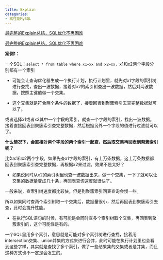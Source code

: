 ```yaml
---
title: Explain
categories: 
- 高性能MySQL
---
```


[最完整的Explain总结，SQL优化不再困难](https://blog.csdn.net/qq_35508033/article/details/121057021)

[最完整的Explain总结，SQL优化不再困难](https://mp.weixin.qq.com/s/twTghH8wTA_0uZghOdawkw)

**案例1：**

一个SQL：`select * from table where x1=xx and x2=xx`，x1和x2两个字段分别都有一个索引

* 可能会让查询优化器生成一个执行计划，执行计划里，就先对x1字段的索引树进行查找，查出一波数据，接着对x2的索引树查出一波数据，然后对两波数据，按照主键值做一个交集。

* 这个交集就是符合两个条件的数据了，接着回表到聚簇索引去查完整数据就可以了。

或者选择x1或者x2其中一个字段的索引，就查一个字段的索引，找出一波数据，接着直接回表到聚簇索引查完整数据，然后根据另外一个字段的值进行过滤就可以了。

**什么情况下，会直接对两个字段的两个索引一起查，然后取交集再回表到聚簇索引呢？**

比如x1和x2两个字段，如果先查x1字段的索引，有上万条数据，这上万条数据都回表到聚簇索引查完整数据，再根据x2来过滤，效果不是太好？

* 如果说同时从x2的索引树里也查一波数据出来，做一个交集，一下子就可以让交集的数据量变成几十条，再回表查询速度就很快了。

一般来说，查索引树速度都比较快，但是到聚簇索引回表查询会慢一些。

所以如果同时查两个索引树取一个交集后，数据量很小，然后再回表到聚簇索引去查，此时会提升性能。

* 在执行SQL语句的时候，有可能是会同时查多个索引树取个交集，再回表到聚簇索引的，这个可能性是有的。

一个SQL里用多个索引，意思就是可能对多个索引树进行查找，接着用intersection交集、union并集的方式来进行合并，此时可能在执行计划里也会看到这些字样，其实就是查找了多个索引，做了一些结果集的交集或者是并集，而且这种方式也不一定是会发生的。